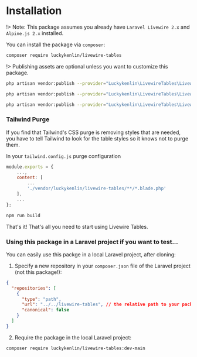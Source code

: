 # Installation

!> Note: This package assumes you already have `Laravel Livewire 2.x` and `Alpine.js 2.x` installed.

You can install the package via `composer`:

```bash
composer require luckykenlin/livewire-tables
```

!> Publishing assets are optional unless you want to customize this package.

```bash
php artisan vendor:publish --provider="Luckykenlin\LivewireTables\LivewireTablesServiceProvider" --tag=livewire-tables-config

php artisan vendor:publish --provider="Luckykenlin\LivewireTables\LivewireTablesServiceProvider" --tag=livewire-tables-views

php artisan vendor:publish --provider="Luckykenlin\LivewireTables\LivewireTablesServiceProvider" --tag=livewire-tables-translations
```

### Tailwind Purge

If you find that Tailwind's CSS purge is removing styles that are needed, you have to tell Tailwind to look for the table styles so it knows not to purge them.

In your `tailwind.config.js` purge configuration

```javascript
module.exports = {
    ...,
    content: [
        ...
        './vendor/luckykenlin/livewire-tables/**/*.blade.php'
    ],
    ...
};
```

```bash
npm run build
```

That's it! That's all you need to start using Livewire Tables.

### Using this package in a Laravel project if you want to test...

You can easily use this packge in a local Laravel project, after cloning:

1. Specify a new repository in your `composer.json` file of the Laravel project (not this package!):

```json
{
  "repositories": [
    {
      "type": "path",
      "url": "../../livewire-tables", // the relative path to your package
      "canonical": false
    }
  ]
}
```

2. Require the package in the local Laravel project:

```bash
composer require luckykenlin/livewire-tables:dev-main
```



